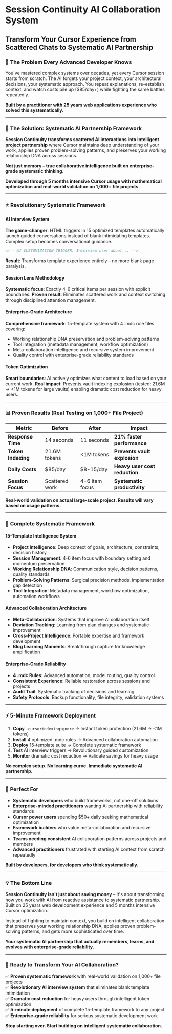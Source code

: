 # Session Continuity AI Collaboration System
## Transform Your Cursor Experience from Scattered Chats to Systematic AI Partnership

### 🎯 **The Problem Every Advanced Developer Knows**

You've mastered complex systems over decades, yet every Cursor session starts from scratch. The AI forgets your project context, your architectural decisions, your systematic approach. You repeat explanations, re-establish context, and watch costs pile up ($85/day+) while fighting the same battles repeatedly.

**Built by a practitioner with 25 years web applications experience who solved this systematically.**

---

### 🚀 **The Solution: Systematic AI Partnership Framework**

**Session Continuity transforms scattered AI interactions into intelligent project partnership** where Cursor maintains deep understanding of your work, applies proven problem-solving patterns, and preserves your working relationship DNA across sessions.

**Not just memory – true collaborative intelligence built on enterprise-grade systematic thinking.**

**Developed through 5 months intensive Cursor usage with mathematical optimization and real-world validation on 1,000+ file projects.**

---

### ⭐ **Revolutionary Systematic Framework**

#### **AI Interview System** 
**The game-changer**: HTML triggers in 15 optimized templates automatically launch guided conversations instead of blank intimidating templates. Complex setup becomes conversational guidance.

```html
<!-- AI CUSTOMIZATION TRIGGER: Interview user about... -->
```
**Result**: Transforms template experience entirely – no more blank page paralysis.

#### **Session Lens Methodology**
**Systematic focus**: Exactly 4-6 critical items per session with explicit boundaries. 
**Proven result**: Eliminates scattered work and context switching through disciplined attention management.

#### **Enterprise-Grade Architecture**
**Comprehensive framework**: 15-template system with 4 .mdc rule files covering:
- Working relationship DNA preservation and problem-solving patterns
- Tool integration (metadata management, workflow optimization)
- Meta-collaboration intelligence and recursive system improvement
- Quality control with enterprise-grade reliability standards

#### **Token Optimization**
**Smart boundaries**: AI actively optimizes what content to load based on your current work.
**Real impact**: Prevents vault indexing explosion (tested: 21.6M → <1M tokens for large vaults) enabling dramatic cost reduction for heavy users.

---

### 📊 **Proven Results (Real Testing on 1,000+ File Project)**

| **Metric** | **Before** | **After** | **Impact** |
|------------|-----------|-----------|------------|
| **Response Time** | 14 seconds | 11 seconds | **21% faster performance** |
| **Token Indexing** | 21.6M tokens | <1M tokens | **Prevents vault explosion** |
| **Daily Costs** | $85/day | $8-15/day | **Heavy user cost reduction** |
| **Session Focus** | Scattered work | 4-6 item focus | **Systematic productivity** |

**Real-world validation on actual large-scale project. Results will vary based on usage patterns.**

---

### 🔧 **Complete Systematic Framework**

#### **15-Template Intelligence System**
- **Project Intelligence**: Deep context of goals, architecture, constraints, decision history
- **Session Management**: 4-6 item focus with boundary setting and momentum preservation
- **Working Relationship DNA**: Communication style, decision patterns, quality standards
- **Problem-Solving Patterns**: Surgical precision methods, implementation gap detection
- **Tool Integration**: Metadata management, workflow optimization, automation workflows

#### **Advanced Collaboration Architecture** 
- **Meta-Collaboration**: Systems that improve AI collaboration itself
- **Deviation Tracking**: Learning from plan changes and systematic improvement
- **Cross-Project Intelligence**: Portable expertise and framework development
- **Blog Learning Moments**: Breakthrough capture for knowledge amplification

#### **Enterprise-Grade Reliability**
- **4 .mdc Rules**: Advanced automation, model routing, quality control
- **Consistent Experience**: Reliable restoration across sessions and projects
- **Audit Trail**: Systematic tracking of decisions and learning
- **Safety Protocols**: Backup functionality, file integrity, validation systems

---

### ⚡ **5-Minute Framework Deployment**

1. **Copy** `.cursorindexingignore` → Instant token protection (21.6M → <1M tokens)
2. **Install** 4 optimized .mdc rules → Advanced collaboration automation
3. **Deploy** 15-template suite → Complete systematic framework
4. **Test** AI interview triggers → Revolutionary guided customization
5. **Monitor** dramatic cost reduction → Validate savings for heavy usage

**No complex setup. No learning curve. Immediate systematic AI partnership.**

---

### 🎯 **Perfect For**

- **Systematic developers** who build frameworks, not one-off solutions
- **Enterprise-minded practitioners** wanting AI partnership with reliability standards
- **Cursor power users** spending $50+ daily seeking mathematical optimization  
- **Framework builders** who value meta-collaboration and recursive improvement
- **Teams needing consistent** AI collaboration patterns across projects and members
- **Advanced practitioners** frustrated with starting AI context from scratch repeatedly

**Built by developers, for developers who think systematically.**

---

### 💡 **The Bottom Line**

**Session Continuity isn't just about saving money** – it's about transforming how you work with AI from reactive assistance to systematic partnership. Built on 25 years web development experience and 5 months intensive Cursor optimization.

Instead of fighting to maintain context, you build on intelligent collaboration that preserves your working relationship DNA, applies proven problem-solving patterns, and gets more sophisticated over time.

**Your systematic AI partnership that actually remembers, learns, and evolves with enterprise-grade reliability.**

---

### 🚀 **Ready to Transform Your AI Collaboration?**

✅ **Proven systematic framework** with real-world validation on 1,000+ file projects  
✅ **Revolutionary AI interview system** that eliminates blank template intimidation  
✅ **Dramatic cost reduction** for heavy users through intelligent token optimization  
✅ **5-minute deployment** of complete 15-template framework to any project  
✅ **Enterprise-grade reliability** for serious systematic development work  

**Stop starting over. Start building on intelligent systematic collaboration.**